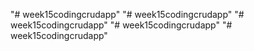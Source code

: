 "# week15codingcrudapp" 
"# week15codingcrudapp" 
"# week15codingcrudapp" 
"# week15codingcrudapp" 
"# week15codingcrudapp" 
